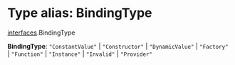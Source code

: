# Type alias: BindingType

[interfaces](/auto-docs/fixed-layout-editor/modules/interfaces.md).BindingType

**BindingType**: `"ConstantValue"` | `"Constructor"` | `"DynamicValue"` | `"Factory"` | `"Function"` | `"Instance"` | `"Invalid"` | `"Provider"`
